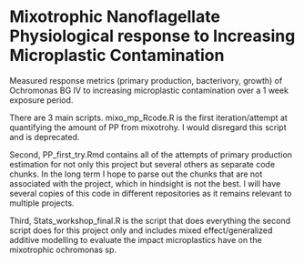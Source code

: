 # Mixotrophic Nanoflagellate Physiological response to Increasing Microplastic Contamination

Measured response metrics (primary production, bacterivory, growth) of Ochromonas BG IV to increasing microplastic contamination over a 1 week exposure period.

There are 3 main scripts. 
mixo_mp_Rcode.R is the first iteration/attempt at quantifying the amount of PP from mixotrohy. I would disregard this script and is deprecated. 

Second, PP_first_try.Rmd contains all of the attempts of primary production estimation for not only this project but several others as separate code chunks.
In the long term I hope to parse out the chunks that are not associated with the project, which in hindsight is not the best. I will have several copies of
this code in different repositories as it remains relevant to multiple projects.

Third, Stats_workshop_final.R is the script that does everything the second script does for this project only and includes mixed effect/generalized additive
modelling to evaluate the impact microplastics have on the mixotrophic ochromonas sp.
